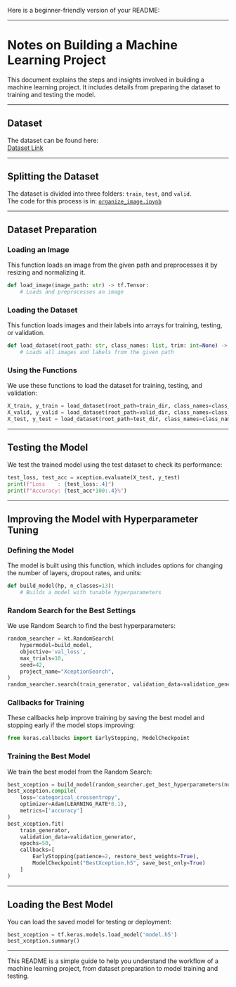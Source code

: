 Here is a beginner-friendly version of your README:

---

# **Notes on Building a Machine Learning Project**

This document explains the steps and insights involved in building a machine learning project. It includes details from preparing the dataset to training and testing the model.

---

## **Dataset**

The dataset can be found here:  
[Dataset Link](https://www.kaggle.com/datasets/rizkyyk/dataset-food-classification/data)

---

## **Splitting the Dataset**

The dataset is divided into three folders: `train`, `test`, and `valid`.  
The code for this process is in: [`organize_image.ipynb`](../scripts/data_splitting.ipynb)

---

## **Dataset Preparation**

### **Loading an Image**

This function loads an image from the given path and preprocesses it by resizing and normalizing it.

```python
def load_image(image_path: str) -> tf.Tensor:
    # Loads and preprocesses an image
```

### **Loading the Dataset**

This function loads images and their labels into arrays for training, testing, or validation.

```python
def load_dataset(root_path: str, class_names: list, trim: int=None) -> Tuple[np.ndarray, np.ndarray]:
    # Loads all images and labels from the given path
```

### **Using the Functions**

We use these functions to load the dataset for training, testing, and validation:

```python
X_train, y_train = load_dataset(root_path=train_dir, class_names=class_names)
X_valid, y_valid = load_dataset(root_path=valid_dir, class_names=class_names)
X_test, y_test = load_dataset(root_path=test_dir, class_names=class_names)
```

---

## **Testing the Model**

We test the trained model using the test dataset to check its performance:

```python
test_loss, test_acc = xception.evaluate(X_test, y_test)
print(f"Loss    : {test_loss:.4}")
print(f"Accuracy: {test_acc*100:.4}%")
```

---

## **Improving the Model with Hyperparameter Tuning**

### **Defining the Model**

The model is built using this function, which includes options for changing the number of layers, dropout rates, and units:

```python
def build_model(hp, n_classes=13):
    # Builds a model with tunable hyperparameters
```

### **Random Search for the Best Settings**

We use Random Search to find the best hyperparameters:

```python
random_searcher = kt.RandomSearch(
    hypermodel=build_model,
    objective='val_loss',
    max_trials=10,
    seed=42,
    project_name="XceptionSearch",
)
random_searcher.search(train_generator, validation_data=validation_generator, epochs=10)
```

### **Callbacks for Training**

These callbacks help improve training by saving the best model and stopping early if the model stops improving:

```python
from keras.callbacks import EarlyStopping, ModelCheckpoint
```

### **Training the Best Model**

We train the best model from the Random Search:

```python
best_xception = build_model(random_searcher.get_best_hyperparameters(num_trials=1)[0])
best_xception.compile(
    loss='categorical_crossentropy',
    optimizer=Adam(LEARNING_RATE*0.1),
    metrics=['accuracy']
)
best_xception.fit(
    train_generator,
    validation_data=validation_generator,
    epochs=50,
    callbacks=[
        EarlyStopping(patience=2, restore_best_weights=True),
        ModelCheckpoint("BestXception.h5", save_best_only=True)
    ]
)
```

---

## **Loading the Best Model**

You can load the saved model for testing or deployment:

```python
best_xception = tf.keras.models.load_model('model.h5')
best_xception.summary()
```

---

This README is a simple guide to help you understand the workflow of a machine learning project, from dataset preparation to model training and testing.
